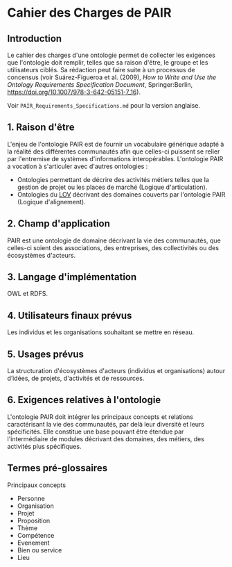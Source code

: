 # Cahier des Charges de PAIR

## Introduction

Le cahier des charges d'une ontologie permet de collecter
les exigences que l'ontologie doit remplir, telles que sa raison d'être,
le groupe et les utilisateurs ciblés.
Sa rédaction peut faire suite à un processus de concensus
(voir Suárez-Figueroa et al. (2009), *How to Write and Use the Ontology Requirements Specification Document*, Springer:Berlin, https://doi.org/10.1007/978-3-642-05151-7_16).

Voir `PAIR_Requirements_Specifications.md` pour la version anglaise.

## 1. Raison d'être
L'enjeu de l'ontologie PAIR est de fournir un vocabulaire générique adapté à la réalité des différentes communautés afin que celles-ci puissent se relier par l'entremise de systèmes d'informations interopérables.
L'ontologie PAIR a vocation à s'articuler avec d'autres ontologies : 
- Ontologies permettant de décrire des activités métiers telles que la gestion de projet ou les places de marché (Logique d'articulation). 
- Ontologies du [LOV](http://lov.okfn.org/) décrivant des domaines couverts par l'ontologie PAIR (Logique d'alignement). 

## 2. Champ d'application
PAIR est une ontologie de domaine décrivant la vie des communautés, que celles-ci soient des associations, des entreprises, des collectivités ou des écosystèmes d'acteurs.

## 3. Langage d'implémentation

OWL et RDFS.

## 4. Utilisateurs finaux prévus

Les individus et les organisations souhaitant se mettre en réseau.

## 5. Usages prévus

La structuration d'écosystèmes d'acteurs (individus et organisations) autour d’idées, de projets, d'activités et de ressources.

## 6. Exigences relatives à l'ontologie

L'ontologie PAIR doit intégrer les principaux concepts et relations caractérisant la vie des communautés, par delà leur diversité et leurs spécificités.
Elle constitue une base pouvant être étendue par l'intermédiaire de modules décrivant des domaines, des métiers, des activités plus spécifiques. 

## Termes pré-glossaires

Principaux concepts 
- Personne
- Organisation
- Projet
- Proposition
- Thème
- Compétence
- Evenement
- Bien ou service
- Lieu

